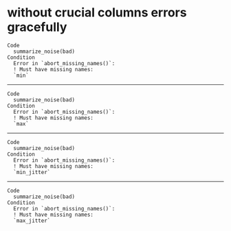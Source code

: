 # without crucial columns errors gracefully

    Code
      summarize_noise(bad)
    Condition
      Error in `abort_missing_names()`:
      ! Must have missing names:
      `min`

---

    Code
      summarize_noise(bad)
    Condition
      Error in `abort_missing_names()`:
      ! Must have missing names:
      `max`

---

    Code
      summarize_noise(bad)
    Condition
      Error in `abort_missing_names()`:
      ! Must have missing names:
      `min_jitter`

---

    Code
      summarize_noise(bad)
    Condition
      Error in `abort_missing_names()`:
      ! Must have missing names:
      `max_jitter`

